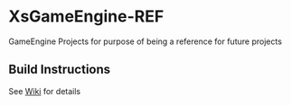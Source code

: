 # XsGameEngine-REF
GameEngine Projects for purpose of being a reference for future projects


## Build Instructions
See [Wiki](https://github.com/XsAndre-L/XsGameEngine-REF/wiki) for details
